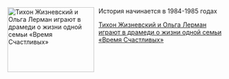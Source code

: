 <!--2025-07-25 11:45:09-->
<div class="yb">
  <div class="rss kino_kino"><a href="https://www.kino-teatr.ru/kino/news/y2025/7-25/38443/" title="Тихон Жизневский и Ольга Лерман играют в драмеди о жизни одной семьи «Время Счастливых»"><img src="https://www.kino-teatr.ru/news/3/4/38443/poster.jpg" width="196" height="147" align="left" hspace="5" style="margin: 0px 10px 0px 5px" alt="Тихон Жизневский и Ольга Лерман играют в драмеди о жизни одной семьи «Время Счастливых»"/></a>История начинается в 1984-1985 годах <p class="titl"><a href="https://www.kino-teatr.ru/kino/news/y2025/7-25/38443/">Тихон Жизневский и Ольга Лерман играют в драмеди о жизни одной семьи «Время Счастливых»</a></p></div>
</div>
